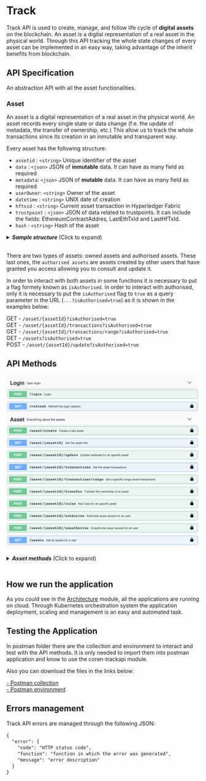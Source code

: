 # Track

Track API is used to create, manage, and follow life cycle of **digital assets** on the blockchain. An asset is a digital representation of a real asset in the physical world. Through this API tracking the whole state changes of every asset can be implemented in an easy way, taking advantage of the inherit benefits from blockchain. 

## API Specification

An abstraction API with all the asset functionalities.
### Asset
An asset is a digital representation of a real asset in the physical world. An asset records every single state or data change (f.e. the update of metadata, the transfer of ownership, etc.) This allow us to track the whole transactions since its creation in an inmutable and transparent way.

Every asset has the following structure:

- `assetid` :  `<string>` Unique identifier of the asset 
- `data`    :  `<json>`   JSON of **inmutable** data. It can have as many field as required
- `metadata`:  `<json>`   JSON of **mutable** data. It can have as many field as required
- `userOwner`:  `<string>` Owner of the asset
- `datetime` :  `<string>` UNIX date of creation
- `hftxid` :  `<string>` Current asset transaction in Hyperledger Fabric
- `trustpoint` : `<json>` JSON of data related to trustpoints. It can include the fields: EthereumContractAddres, LastEthTxId and LastHfTxId.
- `hash` :  `<string>` Hash of the asset


<details>
  <summary><em><strong>Sample structure</strong></em> (Click to expand)</summary>

```js
{
    "assetid": "exampleAsset",
    "data": {
      "id":"A2839RP",
      "version":"1"
    },
    "metadata": {
      "color": "red"
      "position": { "x": "53", "y": "22"}
    },
    "userOwner": "test:telefonicaMSP"
    "datetime": 1558009289,
    "hftxid": "d249f267fd2dd58b6bff9d6780d31f3a04ab3a8c5b340b39ab48aed8fac55d05",
    "trustpoint": {
      "ethereumContractAddress": "0xeE83b6D6dc84fa0c91A6f99931f6CF29F6B7ea3b",
      "lastEthTxId":"0x6d9f4bb3fb67cc451758097c928777aa8adccb6c8a6e59c2c5bc9360208cc8b49"
    },
    "hash": "oCZygxQBp5HBVm+SSUCCrgJfV3+CeghOzV9m+UxDsY8=",
}

```
</details> 
<br>


There are two types of assets: owned assets and authorised assets. These last ones, the `authorised assets`  are assets created by other users that have granted you access allowing you to consult and update it. 

In order to interact with both assets in some functions it is necessary to put a flag formely known as `isAuthorised`. In order to interact with authorised, only it is necessary to put the `isAuthorised` flag to `true` as a query parameter in the URL (`...?isAuthorised=true`) as it is shown in the examples below:

 GET  -     `/asset/{assetId}?isAuthorised=true`  
 GET  -     `/asset/{assetId}/transactions?isAuthorised=true`  
 GET  -     `/asset/{assetId}/transactions/range?isAuthorised=true`  
 GET  -     `/assets?isAuthorised=true`  
 POST -     `/asset/{assetId}/update?isAuthorised=true`  

## API Methods

![TrackAPI methods](./images/track_swagger.png)

<details>
  <summary><em><strong> Asset methods</strong></em> (Click to expand)</summary>

---

####     POST -  `/asset/create` 
Ceate a digital asset on a Blockchain. 

<u>*Input*</u>
- `assetid` :  `<string>` Unique identifier of the asset.
- `data`    :  `<json>` JSON of **inmutable** data. It can have as many field as required.
- `metadata`:  `<json>` JSON of **mutable** data. It can have as many field as required.

<details>
  <summary><em><strong>Sample structure</strong></em> (Click to expand)</summary>

```js
{
    "assetid": "",
    "data": {
      "id":"A2839RP",
      "version":"1"
    },
    "metadata" : {
      "color": "red",
      "position": { "x": 23.34, "y": -24.22}
    }
}
```
</details> 
<br>

<u>*Output*</u>
- `asset`    :  `<json>` 

<details>
  <summary><em><strong>Sample structure</strong></em> (Click to expand)</summary>

```js
{
  "output": {
    "assetid": "exampleAsset",
    "data": {
      "id":"A2839RP",
      "version":"1"
    },
    "datetime": 1559820650,
    "hash": "oCZygxQBp5HBVm+SSUCCrgJfV3+CeghOzV9m+UxDsY8=",
    "hftxid": "d249f267fd2dd58b6bff9d6780d31f3a04ab3a8c5b340b39ab48aed8fac55d05",
    "trustpoint": {},
    "metadata": {
      "color": "red",
      "position": { "x": 23.34, "y": -24.22}
    }
    "userOwner": "test:org1MSP"
  }
}
```
</details> 

---

####    GET     -   `/asset/{assetId}?isAuthorised=boolean`  


Get asset from the blockchain identified by assetId.

<u>*Input*</u>
- `assetid` :  `<string>` Unique identifier of the asset.
  
<u>*Output*</u>
- `asset`    :  `<json>` 

<details>
  <summary><em><strong>Sample structure</strong></em> (Click to expand)</summary>

```js
{
  "output": {
    "assetid": "exampleAsset",
    "data": {
      "id":"A2839RP",
      "version":"1"
    },
    "datetime": 1559820650,
    "hash": "oCZygxQBp5HBVm+SSUCCrgJfV3+CeghOzV9m+UxDsY8=",
    "hftxid": "d249f267fd2dd58b6bff9d6780d31f3a04ab3a8c5b340b39ab48aed8fac55d05",
    "trustpoint": {},
    "metadata": {
      "color": "red",
      "position": { "x": 23.34, "y": -24.22}
    }
    "userOwner": "test:org1MSP"
  }
}
```
</details> 

---

####   GET  -     `/asset/{assetId}/transactions`  

Get all transactions for the whole lifecycle of the asset.

<u>*Input*</u>
- `assetid` :  `<string>` Unique identifier of the asset.

<u>*Output*</u>
- `args`    :  `<string>` A list of all transactions.

<details>
  <summary><em><strong>Sample structure</strong></em> (Click to expand)</summary>

```js
{
  "output": [
    {
      "assetid": "exampleAsset",
      "data": {
        "id":"A2839RP",
        "version":"1"
      },
      "datetime": 1559820650,
      "hash": "zCZygxQBp5HBVm+SSUCCrgJfV3+CegaOzV9m+UxDsY8=",
      "hftxid": "d249f267fd2dd58b6bff9d6780d31f3a04ab3a8c5b340b39ab48aed8fac55d06",
      "trustpoint": {},
      "metadata": {
        "color": "blue",
        "position": { "x": 98.35, "y": -12.32}
      },
      "userOwner": "test:org1MSP"
      },
    {
      "assetid": "exampleAsset",
      "data": {
        "id":"A2839RP",
        "version":"1"
      },
      "datetime": 1559820650,
      "hash": "oCZygxQBp5HBVm+SSUCCrgJfV3+CeghOzV9m+UxDsY8=",
      "hftxid": "d249f267fd2dd58b6bff9d6780d31f3a04ab3a8c5b340b39ab48aed8fac55d05",
      "trustpoint": {},
      "metadata": {
        "color": "red",
        "position": { "x": 23.34, "y": -24.22}
      }
      "userOwner": "test:org1MSP"
    }
  ]
}

```
</details>

---

####   POST     - `/asset/{assetId}/transfer`  

Transfer the ownership of the asset. The user has to be the owner of the asset.

<u>*Input*</u>
- `assetid` :  `<string>` Unique identifier of the asset.
- `destinationId` :  `<string>` The destination owner.

<details>
  <summary><em><strong>Sample structure</strong></em> (Click to expand)</summary>

```js
{
  "destinationId": "bteam",
}
```
</details> 
<br>

<u>*Output*</u>
- `asset`    :  `<json>` 

<details>
  <summary><em><strong>Sample structure</strong></em> (Click to expand)</summary>

```js
{
  "output": {
    "assetid": "exampleAsset",
    "data": {
      "id":"A2839RP",
      "version":"1"
    },
    "datetime": 1559820650,
    "hash": "oCZygxQBp5HBVm+SSUCCrgJfV3+CeghOzV9m+UxDsY8=",
    "hftxid": "d249f267fd2dd58b6bff9d6780d31f3a04ab3a8c5b340b39ab48aed8fac55d05",
    "trustpoint":{},
    "userOwner": "bteam"
  }
}
```
</details>

---

####  POST    `/asset/{assetId}/update`  

Updates the **mutable** ("metadata") of an asset.

<u>*Input*</u>

- `assetid` :  `<string>` Unique identifier of the asset.
- `metadata`:  `<json>` JSON of **mutable** data. It can have as many field as required.

<details>
  <summary><em><strong>Sample structure</strong></em> (Click to expand)</summary>

```js
{
  "metadata": {
    "color": "blue",
    "position": { "x": 98.35, "y": -12.32}
  }
}
```
</details> 
<br>

<u>*Output*</u>
- `asset`    :  `<json>` 

<details>
  <summary><em><strong>Sample structure</strong></em> (Click to expand)</summary>

```js
{
  "output": {
    {
      "assetid": "exampleAsset",
      "data": {
        "id":"A2839RP",
        "version":"1"
      },
      "datetime": 1559820650,
      "hash": "zCZygxQBp5HBVm+SSUCCrgJfV3+CegaOzV9m+UxDsY8=",
      "hftxid": "d249f267fd2dd58b6bff9d6780d31f3a04ab3a8c5b340b39ab48aed8fac55d06",
      "trustpoint": {},
      "metadata": {
        "color": "blue",
        "position": { "x": 98.35, "y": -12.32}
      },
      "userOwner": "test:org1MSP"
    }
  }
}
```
</details> 

---


####   POST     - `/asset/{assetId}/authorise`  

Authorise user access for an asset. Only the asset owner can do this.

<u>*Input*</u>
- `assetId` :  `<string>` Unique identifier of the asset.
- `userId` :  `<string>` The authorised user.

<details>
  <summary><em><strong>Sample structure</strong></em> (Click to expand)</summary>

```js
{
  "userId": "did:bteam"
}
```
</details> 
<br>

<u>*Output*</u>
- `asset`    :  `<json>` 

<details>
  <summary><em><strong>Sample structure</strong></em> (Click to expand)</summary>

```js
{
  "output": {
    "message": "Successfully authorised user did:bteam for asset XXXXX",
  }
}
```
</details>

---

####   POST     - `/asset/{assetId}/unauthorise`  

Unauthorise user access for an asset. Only the asset owner can do this.

<u>*Input*</u>
- `assetId` :  `<string>` Unique identifier of the asset.
- `userId` :  `<string>` The unauthorised user.

<details>
  <summary><em><strong>Sample structure</strong></em> (Click to expand)</summary>

```js
{
  "userId": "did:bteam"
}
```
</details>  
<br>

<u>*Output*</u>
- `asset`    :  `<json>` 

<details>
  <summary><em><strong>Sample structure</strong></em> (Click to expand)</summary>

```js
{
  "output": {
    "message": "Successfully unauthorised user did:bteam for asset XXXXX",
  }
}
```
</details>

---


####   POST     - `/asset/{assetId}/admin/create`  

Creates an admin user that is going to be able to authorise other users. Only the asset owner can do this. There can be more than one admin user and the admin can be admin from different assets of different owners.

<u>*Input*</u>
- `assetId` :  `<string>` Unique identifier of the asset.
- `userId` :  `<string>` The user that is going to manage the asset access.

<details>
  <summary><em><strong>Sample structure</strong></em> (Click to expand)</summary>

```js
{
  "userId": "did:bteam"
}
```
</details>  
<br>

<u>*Output*</u>
- `asset`    :  `<json>` 

<details>
  <summary><em><strong>Sample structure</strong></em> (Click to expand)</summary>

```js
{
  "output": {
    "message": "Successfully authorised admin user did:vtn:trustid: for asset XX"
  }
}
```
</details>

---



####   POST     - `/asset/{assetId}/admin/authorise`  

Authorise user access for an asset. Only the asset admin can do this.

<u>*Input*</u>
- `assetId` :  `<string>` Unique identifier of the asset.
- `userId` :  `<string>` The authorised user.
- `ownerId` :  `<string>` The asset's owner.

<details>
  <summary><em><strong>Sample structure</strong></em> (Click to expand)</summary>

```js
{
  "userId": "did:bteam",
  "ownerId": "did:bteam"
}
```
</details> 
<br>

<u>*Output*</u>
- `asset`    :  `<json>` 

<details>
  <summary><em><strong>Sample structure</strong></em> (Click to expand)</summary>

```js
{
  "output": {
    "message": "Successfully authorised user did:bteam for asset XXXXX",
  }
}
```
</details>

---

####   POST     - `/asset/{assetId}/admin/unauthorise`  

Unauthorise user access for an asset. Only the asset owner can do this.

<u>*Input*</u>
- `assetId` :  `<string>` Unique identifier of the asset.
- `userId` :  `<string>` The unauthorised user.
- `ownerId` :  `<string>` The asset's owner.

<details>
  <summary><em><strong>Sample structure</strong></em> (Click to expand)</summary>

```js
{
  "userId": "did:bteam",
  "ownerId": "did:bteam"

}
```
</details>  
<br>

<u>*Output*</u>
- `asset`    :  `<json>` 

<details>
  <summary><em><strong>Sample structure</strong></em> (Click to expand)</summary>

```js
{
  "output": {
    "message": "Successfully unauthorised user did:bteam for asset XXXXX",
  }
}
```
</details>

---

####   POST     - `/asset/{assetId}/admin/delete`  

Delete an admin user that is not going to be able to authorise other users. Only the asset owner can do this. 

<u>*Input*</u>
- `assetId` :  `<string>` Unique identifier of the asset.
- `userId` :  `<string>` The user that is going to manage the asset access.

<details>
  <summary><em><strong>Sample structure</strong></em> (Click to expand)</summary>

```js
{
  "userId": "did:bteam"
}
```
</details>  
<br>

<u>*Output*</u>
- `asset`    :  `<json>` 

<details>
  <summary><em><strong>Sample structure</strong></em> (Click to expand)</summary>

```js
{
  "output": {
    "message": "Successfully unauthorised admin user did:vtn:trustid: for asset XX"
  }
}
```
</details>

---

####   POST     - `/asset/{assetId}/rules`  

Add rules to monitor asset parameters.

<u>*Input*</u>
- `assetId` :  `<string>` Unique identifier of the asset.
- `rules`:  `<json>` JSON of rules. It can have at least two fields: value & range, to specify a constant value or range of values that has to accomplish a parameter. Every rule (value, range) can contain as many conditions for different parameters as necessary. However it's noted that a use of quite many conditions affects the performance of the asset udpates.

<details>
  <summary><em><strong>Sample structure</strong></em> (Click to expand)</summary>

```js
{
  "rules": {
    "value": [
      {
        "param": "a",
        "value": "b"
      },
      {
        "param": "aa",
        "value": "bb"
      }
    ],
    "range": [
      {
        "param": "b",
        "min": 0,
        "max": 100
      }
    ]
  }
}
```
</details> 
<br>

<u>*Output*</u>
- `rules`    :  `<json>` 

<details>
  <summary><em><strong>Sample structure</strong></em> (Click to expand)</summary>

```js
{
{
  "rules": {
    "value": [
      {
        "param": "a",
        "value": "b"
      },
      {
        "param": "aa",
        "value": "bb"
      }
    ],
    "range": [
      {
        "param": "b",
        "min": 0,
        "max": 100
      }
    ]
  }
}
```
</details>

---

#### GET   -    `/assets`  

Lists all the assets of a user.

<u>*Input*</u>

N/A. It returns all the assets which belong to the login user.

<u>*Output*</u>
- `assetList`    :  `<json>` 

<details>
  <summary><em><strong>Sample structure</strong></em> (Click to expand)</summary>

```js
{
  "output": [
    "exampleAsset1",
    "exampleAsset2",
    "exampleAsset3"
  ]
}
```
</details>

---



#### (*) trustpoint parameter  
The `trustpoint` parameter is only filled in after the creation/registration of a trust point. Thus every new trust point regarding to an asset results in a new transaction in the asset with only the update of this `trustpoint` parameter.

Transaction after creating a trustpoint in HF:

<u>*Output*</u>
- `asset`    :  `<json>` 

<details>
  <summary><em><strong>Sample structure</strong></em> (Click to expand)</summary>

```js
{
  "output": {
    {
      "assetid": "exampleAsset",
      "data": {
        "id":"A2839RP",
        "version":"1"
      },
      "datetime": 1559844444,
      "hash": "xfPsajse3rSSUCCrgJfV3+CegaOzV9m+ajso8sY=",
      "hftxid": "ac5f9d658b6bfaed8fd2dd40b39ab485d06780d31f3ad249f26704ab3a8c5b3f",
      "trustpoint": {
        "lastHfTxId":"dd40bdb76c439afd2bfaed6ad25b3ff5d0b80d315883a8984af3670bac549f2"
      },
      "userOwner": "test:org1MSP"
    }
  }
}
```
</details> 
<br>


Transaction after registering a trustpoint in Ethereum:

<u>*Output*</u>
- `asset`    :  `<json>` 

<details>
  <summary><em><strong>Sample structure</strong></em> (Click to expand)</summary>

```js
{
  "output": {
    {
      "assetid": "exampleAsset",
      "data": {
        "id":"A2839RP",
        "version":"1"
      },
      "datetime": 1559846666,
      "hash": "coAji3op2+SSUCCrgJfV3+CegaOzV9m+sodjPOI81=",
      "hftxid": "5aed880ddea2kf38d06b6bfd38ac2431f3aabab3adf9d6740b3fd2d9648fac55",
      "trustpoint": {
        "ethereumContractAddress": "0xeE83b6D6dc84fa0c91A6f99931f6CF29F6B7ea3b",
        "lastEthTxId":"0x6d9f4bb3fb67cc451758097c928777aa8adccb6c8a6e59c2c5bc9360208cc8b49"
      },
      "userOwner": "test:org1MSP"
    }
  }
}
```
</details> 

</details> 
<br>
 

## How we run the application
As you could see in the [Architecture](architecture.html) module, all the applications are running on cloud. Through Kubernetes orchestration system the application deployment, scaling and management is an easy and automated task.

## Testing the Application
In postman folder there are the collection and environment to interact and test with the API methods. It is only needed to import them into postman application and know to use the coren-trackapi module.

Also you can download the files in the links below:

<a href="_static/trackapi.collection.json" download> - Postman collection</a>
<br>
<a href="_static/environment.json" download> - Postman environment</a>

## Errors management
  
Track API errors are managed through the following JSON:
```
{
  "error": {
    "code": "HTTP status code",
    "function": "function in which the error was generated",
    "message": "error description"
  }
}
```

<br/>